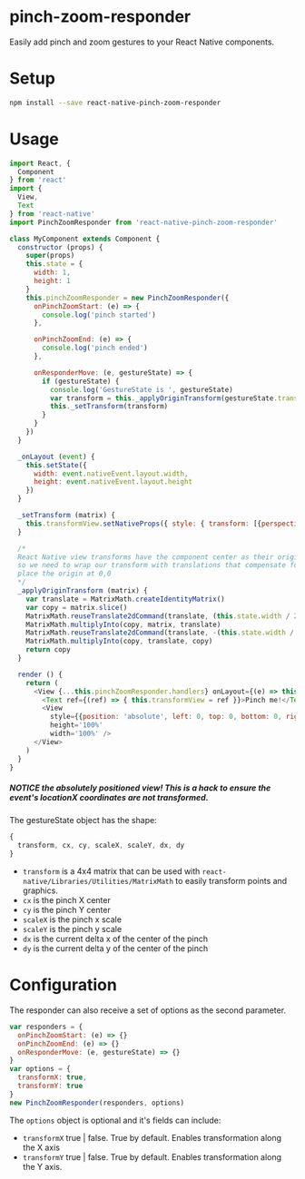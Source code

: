 # pinch-zoom-responder

Easily add pinch and zoom gestures to your React Native components.

# Setup

```sh
npm install --save react-native-pinch-zoom-responder
```

# Usage

```javascript
import React, {
  Component
} from 'react'
import {
  View,
  Text
} from 'react-native'
import PinchZoomResponder from 'react-native-pinch-zoom-responder'

class MyComponent extends Component {
  constructor (props) {
    super(props)
    this.state = {
      width: 1,
      height: 1
    }
    this.pinchZoomResponder = new PinchZoomResponder({
      onPinchZoomStart: (e) => {
        console.log('pinch started')
      },

      onPinchZoomEnd: (e) => {
        console.log('pinch ended')
      },

      onResponderMove: (e, gestureState) => {
        if (gestureState) {
          console.log('GestureState is ', gestureState)
          var transform = this._applyOriginTransform(gestureState.transform)
          this._setTransform(transform)
        }
      }
    })
  }

  _onLayout (event) {
    this.setState({
      width: event.nativeEvent.layout.width,
      height: event.nativeEvent.layout.height
    })
  }

  _setTransform (matrix) {
    this.transformView.setNativeProps({ style: { transform: [{perspective: 1000}, { matrix: matrix }] } })
  }

  /*
  React Native view transforms have the component center as their origin,
  so we need to wrap our transform with translations that compensate for this and
  place the origin at 0,0
  */
  _applyOriginTransform (matrix) {
    var translate = MatrixMath.createIdentityMatrix()
    var copy = matrix.slice()
    MatrixMath.reuseTranslate2dCommand(translate, (this.state.width / 2.0), (this.state.height / 2.0))
    MatrixMath.multiplyInto(copy, matrix, translate)
    MatrixMath.reuseTranslate2dCommand(translate, -(this.state.width / 2.0), -(this.state.height / 2.0))
    MatrixMath.multiplyInto(copy, translate, copy)
    return copy
  }

  render () {
    return (
      <View {...this.pinchZoomResponder.handlers} onLayout={(e) => this._onLayout(e)}>
        <Text ref={(ref) => { this.transformView = ref }}>Pinch me!</Text>
        <View
          style={{position: 'absolute', left: 0, top: 0, bottom: 0, right: 0}}
          height='100%'
          width='100%' />
      </View>
    )
  }
}
```

##### NOTICE the absolutely positioned view! This is a hack to ensure the event's locationX coordinates are not transformed.

The gestureState object has the shape:

```javascript
{
  transform, cx, cy, scaleX, scaleY, dx, dy
}
```

- `transform` is a 4x4 matrix that can be used with `react-native/Libraries/Utilities/MatrixMath` to easily transform points and graphics.
- `cx` is the pinch X center
- `cy` is the pinch Y center
- `scaleX` is the pinch x scale
- `scaleY` is the pinch y scale
- `dx` is the current delta x of the center of the pinch
- `dy` is the current delta y of the center of the pinch

# Configuration

The responder can also receive a set of options as the second parameter.

```javascript
var responders = {
  onPinchZoomStart: (e) => {}
  onPinchZoomEnd: (e) => {}
  onResponderMove: (e, gestureState) => {}
}
var options = {
  transformX: true,
  transformY: true
}
new PinchZoomResponder(responders, options)
```

The `options` object is optional and it's fields can include:

- `transformX` true | false.  True by default. Enables transformation along the X axis
- `transformY` true | false.  True by default.  Enables transformation along the Y axis.
